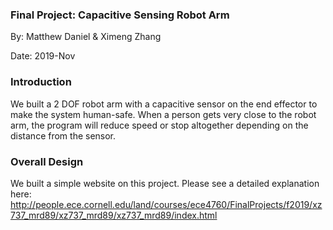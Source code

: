 ### Final Project: Capacitive Sensing Robot Arm

By: Matthew Daniel & Ximeng Zhang

Date: 2019-Nov


### Introduction
We built a 2 DOF robot arm with a capacitive sensor on the end effector to make the system human-safe. When a person gets very close to the robot arm, the program will reduce speed or stop altogether depending on the distance from the sensor. 

### Overall Design
We built a simple website on this project. Please see a detailed explanation here: http://people.ece.cornell.edu/land/courses/ece4760/FinalProjects/f2019/xz737_mrd89/xz737_mrd89/xz737_mrd89/index.html

